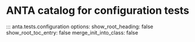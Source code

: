 # ANTA catalog for configuration tests

::: anta.tests.configuration
    options:
      show_root_heading: false
      show_root_toc_entry: false
      merge_init_into_class: false

